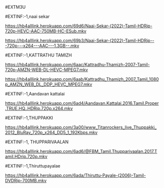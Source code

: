 
#EXTM3U

#EXTINF:-1,naai sekar

https://hb4alllink.herokuapp.com/69d6/Naai-Sekar-(2022)-Tamil-HDRip-720p-HEVC-AAC-750MB-HC-ESub.mkv

https://hb4alllink.herokuapp.com/69b3/Naai-Sekar-(2022)-Tamil-HDRip---720p---x264---AAC---1.3GB--.mkv

#EXTINF:-1,KATTRATHU TAMIZH 

https://hb4alllink.herokuapp.com/6aac/Kattradhu-Thamizh-2007-Tamil-720p-AMZN-WEB-DL-HEVC-MPEG7.mkv

https://hb4alllink.herokuapp.com/6aab/Kattradhu_Thamizh_2007_Tamil_1080p_AMZN_WEB_DL_DDP_HEVC_MPEG7.mkv

#EXTINF:-1,Aandavan kattalai 

https://hb4alllink.herokuapp.com/6ad4/Aandavan.Kattalai.2016.Tamil.Proper.TRUE.HQ..HDRip.720p.x264.mkv 

#EXTINF:-1,THUPPAKKI

https://hb4alllink.herokuapp.com/3a00/www_Titanrockers_live_Thuppakki_2012_BluRay_720p_x264_DD5_1_192Kbps.mkv

#EXTINF:-1, THUPPARIVAALAN

https://hb4alllink.herokuapp.com/6ad6/@FBM_Tamil.Thupparivaalan.2017.Tamil.HDrip.720p.mkv

#EXTINF:-1,Thiruttupayalae

https://hb4alllink.herokuapp.com/6ada/Thiruttu-Payale-(2006)-Tamil-DVDRip-700MB.mkv

